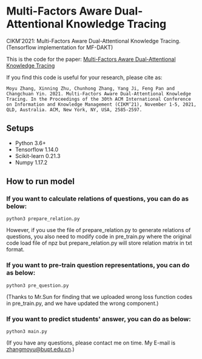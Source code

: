 # Multi-Factors Aware Dual-Attentional Knowledge Tracing
CIKM'2021: Multi-Factors Aware Dual-Attentional Knowledge Tracing.
(Tensorflow implementation for MF-DAKT)

This is the code for the paper: [Multi-Factors Aware Dual-Attentional Knowledge Tracing](https://dl.acm.org/doi/10.1145/3459637.3482372)  

If you find this code is useful for your research, please cite as:
```
Moyu Zhang, Xinning Zhu, Chunhong Zhang, Yang Ji, Feng Pan and Changchuan Yin. 2021. Multi-Factors Aware Dual-Attentional Knowledge Tracing. In the Proceedings of the 30th ACM International Conference on Information and Knowledge Management (CIKM’21), November 1-5, 2021, QLD, Australia. ACM, New York, NY, USA, 2585-2597.
```

## Setups
* Python 3.6+
* Tensorflow 1.14.0
* Scikit-learn 0.21.3
* Numpy 1.17.2

## How to run model
### If you want to calculate relations of questions, you can do as below:
```
python3 prepare_relation.py
```
However, if you use the file of prepare_relation.py to generate relations of questions, you also need to modify code in pre_train.py where the original code load file of npz but prepare_relation.py will store relation matrix in txt format.
### If you want to pre-train question representations, you can do as below:
```
python3 pre_question.py
```
(Thanks to Mr.Sun for finding that we uploaded wrong loss function codes in pre_train.py, and we have updated the wrong component.)
### If you want to predict students' answer, you can do as below:
```
python3 main.py
```

(If you have any questions, please contact me on time. My E-mail is zhangmoyu@bupt.edu.cn.)
